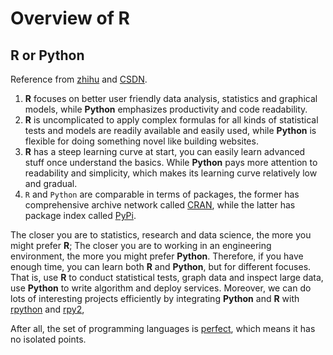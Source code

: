 # Overview of **R**
## **R** or **Python**
Reference from [zhihu](https://www.zhihu.com/question/58602964) and [CSDN](https://blog.csdn.net/sanqima/article/details/50450189).

1. **R** focuses on better user friendly data analysis, statistics and graphical models, while **Python** emphasizes productivity and code readability.
2. **R** is uncomplicated to apply complex formulas for all kinds of statistical tests and models are readily available and easily used, while **Python** is flexible for doing something novel like building websites.
3. **R** has a steep learning curve at start, you can easily learn advanced stuff once understand the basics. While **Python** pays more attention to readability and simplicity, which makes its learning curve relatively low and gradual.
4. `R` and `Python` are comparable in terms of packages, the former has comprehensive archive network called [CRAN](https://cran.r-project.org/), while the latter has package index called [PyPi](http://pypi.python.org/).

The closer you are to statistics, research and data science, the more you might prefer **R**; The closer you are to working in an engineering environment, the more you might prefer **Python**.
Therefore, if you have enough time, you can learn both **R** and **Python**, but for different focuses. That is, use **R** to conduct statistical tests, graph data and inspect large data, use **Python** to write algorithm and deploy services.
Moreover, we can do lots of interesting projects efficiently by integrating **Python** and **R** with [rpython](http://rpython.r-forge.r-project.org/) and [rpy2](https://pypi.org/project/rpy2/), 

After all, the set of programming languages is [perfect](http://mathworld.wolfram.com/PerfectSet.html), which means it has no isolated points.
